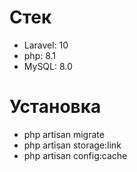 # Стек
 - Laravel: 10
 - php: 8.1
 - MySQL: 8.0

# Установка
 - php artisan migrate
 - php artisan storage:link
 - php artisan config:cache
